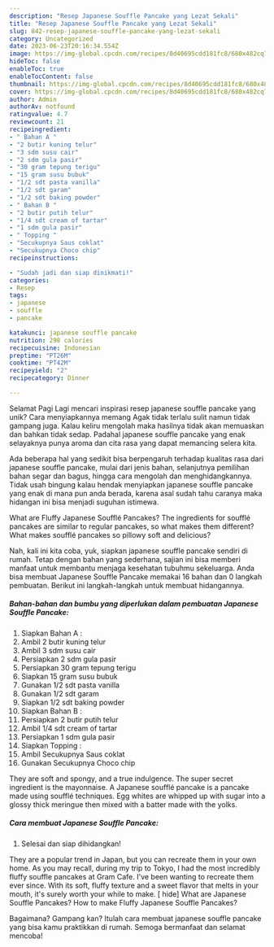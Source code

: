 ```yaml
---
description: "Resep Japanese Souffle Pancake yang Lezat Sekali"
title: "Resep Japanese Souffle Pancake yang Lezat Sekali"
slug: 842-resep-japanese-souffle-pancake-yang-lezat-sekali
category: Uncategorized
date: 2023-06-23T20:16:34.554Z
image: https://img-global.cpcdn.com/recipes/8d40695cdd181fc8/680x482cq70/japanese-souffle-pancake-foto-resep-utama.jpg
hideToc: false
enableToc: true
enableTocContent: false
thumbnail: https://img-global.cpcdn.com/recipes/8d40695cdd181fc8/680x482cq70/japanese-souffle-pancake-foto-resep-utama.jpg
cover: https://img-global.cpcdn.com/recipes/8d40695cdd181fc8/680x482cq70/japanese-souffle-pancake-foto-resep-utama.jpg
author: Admin
authorAv: notfound
ratingvalue: 4.7
reviewcount: 21
recipeingredient:
- " Bahan A "
- "2 butir kuning telur"
- "3 sdm susu cair"
- "2 sdm gula pasir"
- "30 gram tepung terigu"
- "15 gram susu bubuk"
- "1/2 sdt pasta vanilla"
- "1/2 sdt garam"
- "1/2 sdt baking powder"
- " Bahan B "
- "2 butir putih telur"
- "1/4 sdt cream of tartar"
- "1 sdm gula pasir"
- " Topping "
- "Secukupnya Saus coklat"
- "Secukupnya Choco chip"
recipeinstructions:

- "Sudah jadi dan siap dinikmati!"
categories:
- Resep
tags:
- japanese
- souffle
- pancake

katakunci: japanese souffle pancake 
nutrition: 298 calories
recipecuisine: Indonesian
preptime: "PT26M"
cooktime: "PT42M"
recipeyield: "2"
recipecategory: Dinner

---
```



Selamat Pagi Lagi mencari inspirasi resep japanese souffle pancake yang unik? Cara menyiapkannya memang Agak tidak terlalu sulit namun tidak gampang juga. Kalau keliru mengolah maka hasilnya tidak akan memuaskan dan bahkan tidak sedap. Padahal japanese souffle pancake yang enak selayaknya punya aroma dan cita rasa yang dapat memancing selera kita.


Ada beberapa hal yang sedikit bisa berpengaruh terhadap kualitas rasa dari japanese souffle pancake, mulai dari jenis bahan, selanjutnya pemilihan bahan segar dan bagus, hingga cara mengolah dan menghidangkannya. Tidak usah bingung kalau hendak menyiapkan japanese souffle pancake yang enak di mana pun anda berada, karena asal sudah tahu caranya maka hidangan ini bisa menjadi suguhan istimewa.

What are Fluffy Japanese Soufflé Pancakes? The ingredients for soufflé pancakes are similar to regular pancakes, so what makes them different? What makes soufflé pancakes so pillowy soft and delicious?


Nah, kali ini kita coba, yuk, siapkan japanese souffle pancake sendiri di rumah. Tetap dengan bahan yang sederhana, sajian ini bisa memberi manfaat untuk membantu menjaga kesehatan tubuhmu sekeluarga. Anda bisa membuat Japanese Souffle Pancake memakai 16 bahan dan 0 langkah pembuatan. Berikut ini langkah-langkah untuk membuat hidangannya.

<!--inarticleads1-->

##### Bahan-bahan dan bumbu yang diperlukan dalam pembuatan Japanese Souffle Pancake:

1. Siapkan  Bahan A :
1. Ambil 2 butir kuning telur
1. Ambil 3 sdm susu cair
1. Persiapkan 2 sdm gula pasir
1. Persiapkan 30 gram tepung terigu
1. Siapkan 15 gram susu bubuk
1. Gunakan 1/2 sdt pasta vanilla
1. Gunakan 1/2 sdt garam
1. Siapkan 1/2 sdt baking powder
1. Siapkan  Bahan B :
1. Persiapkan 2 butir putih telur
1. Ambil 1/4 sdt cream of tartar
1. Persiapkan 1 sdm gula pasir
1. Siapkan  Topping :
1. Ambil Secukupnya Saus coklat
1. Gunakan Secukupnya Choco chip


They are soft and spongy, and a true indulgence. The super secret ingredient is the mayonnaise. A Japanese soufflé pancake is a pancake made using soufflé techniques. Egg whites are whipped up with sugar into a glossy thick meringue then mixed with a batter made with the yolks. 

<!--inarticleads2-->

##### Cara membuat Japanese Souffle Pancake:


1. Selesai dan siap dihidangkan!

They are a popular trend in Japan, but you can recreate them in your own home. As you may recall, during my trip to Tokyo, I had the most incredibly fluffy souffle pancakes at Gram Cafe. I&#39;ve been wanting to recreate them ever since. With its soft, fluffy texture and a sweet flavor that melts in your mouth, it&#39;s surely worth your while to make. [ hide] What are Japanese Souffle Pancakes? How to make Fluffy Japanese Souffle Pancakes? 

Bagaimana? Gampang kan? Itulah cara membuat japanese souffle pancake yang bisa kamu praktikkan di rumah. Semoga bermanfaat dan selamat mencoba!

